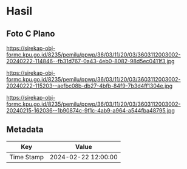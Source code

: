# Hasil

## Foto C Plano

https://sirekap-obj-formc.kpu.go.id/8235/pemilu/ppwp/36/03/11/20/03/3603112003002-20240222-114846--fb31d767-0a43-4eb0-8082-98d5ec0411f3.jpg

https://sirekap-obj-formc.kpu.go.id/8235/pemilu/ppwp/36/03/11/20/03/3603112003002-20240222-115203--aefbc08b-db27-4bfb-84f9-7b3d4ff1304e.jpg

https://sirekap-obj-formc.kpu.go.id/8235/pemilu/ppwp/36/03/11/20/03/3603112003002-20240215-162036--1b90874c-9f1c-4ab9-a964-a544fba48795.jpg


## Metadata

| Key        | Value               |
| ---------- | ------------------- |
| Time Stamp | 2024-02-22 12:00:00 |



